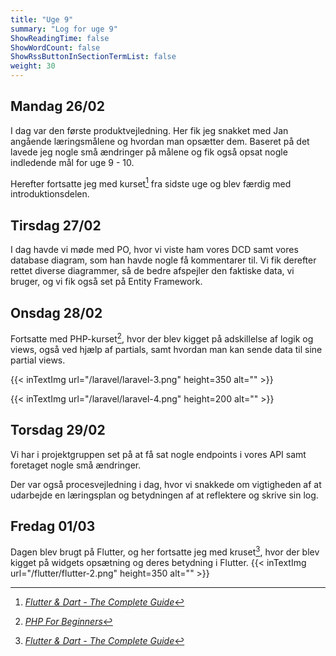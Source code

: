 ```yaml
---
title: "Uge 9"
summary: "Log for uge 9"
ShowReadingTime: false
ShowWordCount: false
ShowRssButtonInSectionTermList: false
weight: 30
---
```


## Mandag 26/02

I dag var den første produktvejledning. Her fik jeg snakket med Jan angående læringsmålene og hvordan man opsætter dem.
Baseret på det lavede jeg nogle små ændringer på målene og fik også opsat nogle indledende mål for uge 9 - 10.

Herefter fortsatte jeg med kurset[^1] fra sidste uge og blev færdig med introduktionsdelen.

## Tirsdag 27/02

I dag havde vi møde med PO, hvor vi viste ham vores DCD samt vores database diagram, som han havde nogle få kommentarer til.
Vi fik derefter rettet diverse diagrammer, så de bedre afspejler den faktiske data, vi bruger, og vi fik også set på Entity Framework.

## Onsdag 28/02

Fortsatte med PHP-kurset[^2], hvor der blev kigget på adskillelse af logik og views, også ved hjælp af partials,
samt hvordan man kan sende data til sine partial views.

{{< inTextImg url="/laravel/laravel-3.png" height=350 alt="" >}}

{{< inTextImg url="/laravel/laravel-4.png" height=200 alt="" >}}

## Torsdag 29/02

Vi har i projektgruppen set på at få sat nogle endpoints i vores API samt foretaget nogle små ændringer.

Der var også procesvejledning i dag, hvor vi snakkede om vigtigheden af at udarbejde en læringsplan og betydningen af at reflektere og skrive sin log.

## Fredag 01/03

Dagen blev brugt på Flutter, og her fortsatte jeg med kruset[^1], hvor der blev kigget på widgets opsætning og deres betydning i Flutter.
{{< inTextImg url="/flutter/flutter-2.png" height=350 alt="" >}}

[^1]: [*Flutter & Dart - The Complete Guide*](https://www.udemy.com/course/learn-flutter-dart-to-build-ios-android-apps/)
[^2]: [*PHP For Beginners*](https://laracasts.com/series/php-for-beginners-2023-edition)
